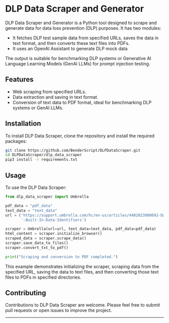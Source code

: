 # DLP Data Scraper and Generator

DLP Data Scraper and Generator is a Python tool designed to scrape and generate data for data loss prevention (DLP) purposes. It has two modules:

* It fetches DLP test sample data from specified URLs, saves the data in text format, and then converts these text files into PDFs. 
* It uses an OpenAI Assistant to generate DLP mock data 


The output is suitable for benchmarking DLP systems or Generative AI Language Learning Models (GenAI LLMs) for prompt injection testing.

## Features

- Web scraping from specified URLs.
- Data extraction and saving in text format.
- Conversion of text data to PDF format, ideal for benchmarking DLP systems or GenAI LLMs.

## Installation

To install DLP Data Scraper, clone the repository and install the required packages:

```bash
git clone https://github.com/BenderScript/DLPDataScraper.git
cd DLPDataScraper/dlp_data_scraper
pip3 install -r requirements.txt
```

## Usage

To use the DLP Data Scraper:

```python
from dlp_data_scraper import Umbrella

pdf_data = "pdf_data"
text_data = "text_data"
url = ('https://support.umbrella.com/hc/en-us/articles/4402023980692-Data-Loss-Prevention-DLP-Test-Sample-Data-for'
       '-Built-In-Data-Identifiers')

scraper = Umbrella(url=url, text_data=text_data, pdf_data=pdf_data)
html_content = scraper.initialize_browser()
scraped_data = scraper.scrape_data()
scraper.save_data_to_files()
scraper.convert_txt_to_pdf()

print("Scraping and conversion to PDF completed.")
```

This example demonstrates initializing the scraper, scraping data from the specified URL, saving the data to text files, and then converting those text files to PDFs in specified directories.

## Contributing

Contributions to DLP Data Scraper are welcome. Please feel free to submit pull requests or open issues to improve the project.

---

